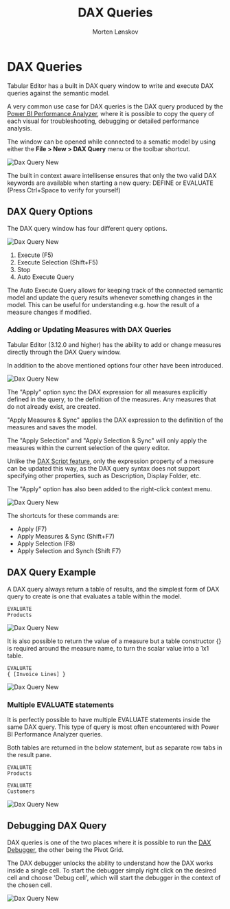 ﻿---
uid: dax-query
title: DAX Queries
author: Morten Lønskov
updated: 2023-11-09
applies_to:
  editions:
    - edition: Desktop
    - edition: Business
    - edition: Enterprise
---
# DAX Queries

Tabular Editor has a built in DAX query window to write and execute DAX queries against the semantic model.  

A very common use case for DAX queries is the DAX query produced by the [Power BI Performance Analyzer](https://www.sqlbi.com/articles/introducing-the-power-bi-performance-analyzer/), where it is possible to copy the query of each visual for troubleshooting, debugging or detailed performance analysis. 

The window can be opened while connected to a sematic model by using either the **File > New > DAX Query** menu or the toolbar shortcut.

![Dax Query New](~/images/features/dax_query_window/create_new_dax_query.png)

The built in context aware intellisense ensures that only the two valid DAX keywords are available when starting a new query: DEFINE or EVALUATE (Press Ctrl+Space to verify for yourself)

## DAX Query Options

The DAX query window has four different query options.

![Dax Query New](~/images/features/dax_query_window/dax_query_toolbar.png)


1. Execute (F5)
2. Execute Selection (Shift+F5)
3. Stop 
4. Auto Execute Query

The Auto Execute Query allows for keeping track of the connected semantic model and update the query results whenever something changes in the model. This can be useful for understanding e.g. how the result of a measure changes if modified. 

### Adding or Updating Measures with DAX Queries

Tabular Editor (3.12.0 and higher) has the ability to add or change measures directly through the DAX Query window.

In addition to the above mentioned options four other have been introduced.

![Dax Query New](~/images/features/dax_query_window/dax_query_apply_measure.png)

The "Apply" option sync the DAX expression for all measures explicitly defined in the query, to the definition of the measures. Any measures that do not already exist, are created.

"Apply Measures & Sync" applies the DAX expression to the definition of the measures and saves the model.

The "Apply Selection" and "Apply Selection & Sync" will only apply the measures within the current selection of the query editor.

Unlike the [DAX Script feature](xrefid:dax-scripts), only the expression property of a measure can be updated this way, as the DAX query syntax does not support specifying other properties, such as Description, Display Folder, etc.

The "Apply" option has also been added to the right-click context menu.

![Dax Query New](~/images/features/dax_query_window/dax_query_apply_measure_right_click.png)

The shortcuts for these commands are:

- Apply (F7)
- Apply Measures & Sync (Shift+F7)
- Apply Selection (F8)
- Apply Selection and Synch (Shift F7)

## DAX Query Example

A DAX query always return a table of results, and the simplest form of DAX query to create is one that evaluates a table within the model.

```DAX
EVALUATE
Products
```
![Dax Query New](~/images/features/dax_query_window/evaluate_table.png)

It is also possible to return the value of a measure but a table constructor {} is required around the measure name, to turn the scalar value into a 1x1 table.


```DAX
EVALUATE
{ [Invoice Lines] }
```
![Dax Query New](~/images/features/dax_query_window/evaluate_measure.png)

### Multiple EVALUATE statements
It is perfectly possible to have multiple EVALUATE statements inside the same DAX query. This type of query is most often encountered with Power BI Performance Analyzer queries.

Both tables are returned in the below statement, but as separate row tabs in the result pane.

```DAX
EVALUATE
Products

EVALUATE
Customers
```

![Dax Query New](~/images/features/dax_query_window/multiple_evaluate_table.png)

## Debugging DAX Query
DAX queries is one of the two places where it is possible to run the [DAX Debugger](xrefid:dax-debugger), the other being the Pivot Grid.

The DAX debugger unlocks the ability to understand how the DAX works inside a single cell. To start the debugger simply right click on the desired cell and choose 'Debug cell', which will start the debugger in the context of the chosen cell. 

![Dax Query New](~/images/features/dax_query_window/dax_query_open_dax_debugger.gif)

